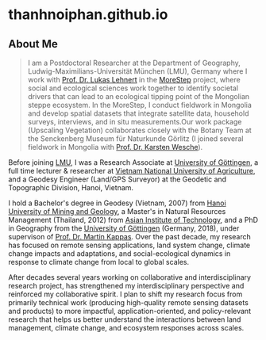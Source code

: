 # thanhnoiphan.github.io

## About Me
> I am a Postdoctoral Researcher at the Department of Geography, Ludwig-Maximilians-Universität München (LMU), Germany where I work with [Prof. Dr. Lukas Lehnert](https://www.geo.lmu.de/geographie/en/people/contact-page/lukas-lehnert-6d3751d4.html) in the [MoreStep](https://www.morestep.org/english3.html) project,  where social and ecological sciences work together to identify societal drivers that can lead to an ecological tipping point of the Mongolian steppe ecosystem. In the MoreStep, I conduct fieldwork in Mongolia and develop spatial datasets that integrate satellite data, household surveys, interviews, and in situ measurements.Our work package (Upscaling Vegetation) collaborates closely with the Botany Team at the Senckenberg Museum für Naturkunde Görlitz (I joined several fieldwork in Mongolia with [Prof. Dr. Karsten Wesche](https://www.senckenberg.de/de/institute/senckenberg-museum-fuer-naturkunde-goerlitz/abt-botanik/sekt-phanerogamen-i/phanerogamen-i-team/)).

Before joining [LMU](https://www.geo.lmu.de/geographie/de/personen/), I was a Research Associate at [University of Göttingen](https://www.uni-goettingen.de/), a full time lecturer & researcher at [Vietnam National University of Agriculture](https://eng.vnua.edu.vn/), and a Geodesy Engineer (Land/GPS Surveyor) at the Geodetic and Topographic Division, Hanoi, Vietnam. 

I hold a Bachelor's degree in Geodesy (Vietnam, 2007) from [Hanoi University of Mining and Geology](https://humg.edu.vn/en/Pages/home.aspx), a Master's in Natural Resources Management (Thailand, 2012) from [Asian Institute of Technology](https://ait.ac.th/), and a PhD in Geography from the [University of Göttingen](https://www.uni-goettingen.de/) (Germany, 2018), under supervison of [Prof. Dr. Martin Kappas](https://www.uni-goettingen.de/en/40585.html). Over the past decade, my research has focused on remote sensing applications, land system change, climate change impacts and adaptations, and social-ecological dynamics in response to climate change from local to global scales.

After decades several years working on collaborative and interdisciplinary research project, has strengthened my interdisciplinary perspective and reinforced my collaborative spirit. I plan to shift my research focus from primarily technical work (producing high-quality remote sensing datasets and products) to more impactful, application-oriented, and policy-relevant research that helps us better understand the interactions between land management, climate change, and ecosystem responses across scales.
